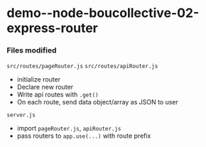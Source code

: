 # demo--node-boucollective-02-express-router

### Files modified

`src/routes/pageRouter.js`
`src/routes/apiRouter.js`
  + initialize router
  + Declare new router
  + Write api routes with `.get()`
  + On each route, send data object/array as JSON to user
 
`server.js`
  + import `pageRouter.js`, `apiRouter.js`
  + pass routers to `app.use(...)` with route prefix
    

